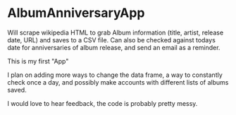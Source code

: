 # AlbumAnniversaryApp
Will scrape wikipedia HTML to grab Album information (title, artist, release date, URL) and saves to a CSV file. Can also be checked against todays date for anniversaries of album release, and send an email as a reminder.

This is my first "App"

I plan on adding more ways to change the data frame, a way to constantly check once a day, and possibly make accounts with different lists of albums saved.

I would love to hear feedback, the code is probably pretty messy.
